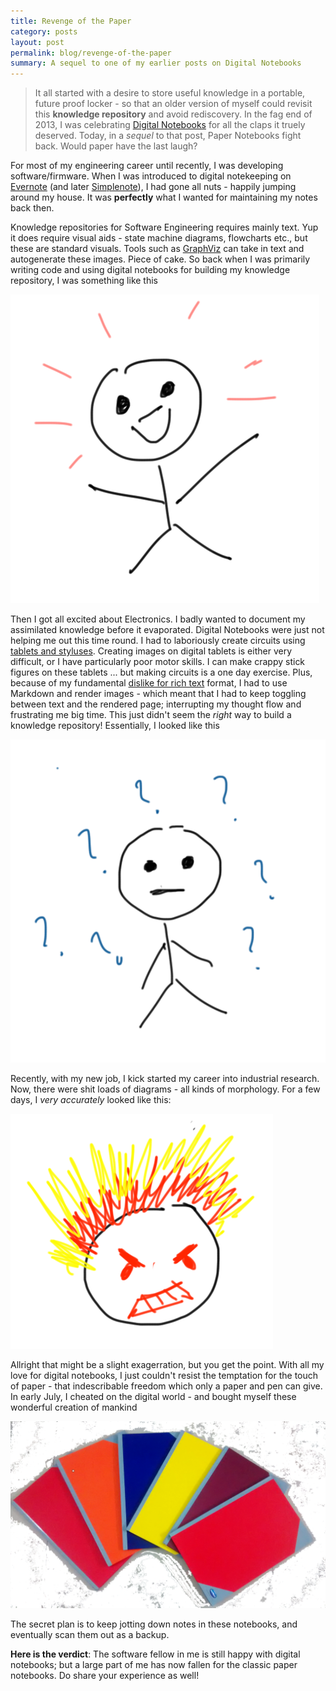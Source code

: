 ```yaml
---
title: Revenge of the Paper
category: posts
layout: post
permalink: blog/revenge-of-the-paper
summary: A sequel to one of my earlier posts on Digital Notebooks
---
```


> It all started with a desire to store useful knowledge in a portable, future proof locker - so that an older version of myself could revisit this **knowledge repository** and avoid rediscovery. In the fag end of 2013, I was celebrating [Digital Notebooks](/blog/digital-notebooks) for all the claps it truely deserved. Today, in a *sequel* to that post, Paper Notebooks fight back. Would paper have the last laugh? 

For most of my engineering career until recently, I was developing software/firmware. When I was introduced to digital notekeeping on [Evernote](http://www.evernote.com) (and later [Simplenote](http://www.simplenote.com)), I had gone all nuts - happily jumping around my house. It was **perfectly** what I wanted for maintaining my notes back then.

Knowledge repositories for Software Engineering requires mainly text. Yup it does require visual aids - state machine diagrams, flowcharts etc., but these are standard visuals. Tools such as [GraphViz](http://www.graphviz.com) can take in text and autogenerate these images. Piece of cake. So back when I was primarily writing code and using digital notebooks for building my knowledge repository, I was something like this

![Happy I](/img/paper-notebook-happy.png)

Then I got all excited about Electronics. I badly wanted to document my assimilated knowledge before it evaporated. Digital Notebooks were just not helping me out this time round. I had to laboriously create circuits using [tablets and styluses](http://www.wacom.com). Creating images on digital tablets is either very difficult, or I have particularly poor motor skills. I can make crappy stick figures on these tablets ... but making circuits is a one day exercise. Plus, because of my fundamental [dislike for rich text](blog/markdown) format, I had to use Markdown and render images - which meant that I had to keep toggling between text and the rendered page; interrupting my thought flow and frustrating me big time. This just didn't seem the *right* way to build a knowledge repository! Essentially, I looked like this

![Troubled I](/img/paper-notebook-question.png)

Recently, with my new job, I kick started my career into industrial research. Now, there were shit loads of diagrams - all kinds of morphology. For a few days, I *very accurately* looked like this:

![Angry I](/img/paper-notebook-angry.png)

Allright that might be a slight exagerration, but you get the point. With all my love for digital notebooks, I just couldn't resist the temptation for the touch of paper - that indescribable freedom which only a paper and pen can give. In early July, I cheated on the digital world - and bought myself these wonderful creation of mankind

![Paper Notebooks](/img/paper-notebook-books.png)

The secret plan is to keep jotting down notes in these notebooks, and eventually scan them out as a backup.

**Here is the verdict**: The software fellow in me is still happy with digital notebooks; but a large part of me has now fallen for the classic paper notebooks. Do share your experience as well!

